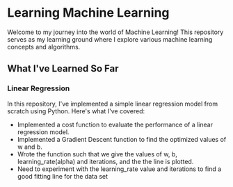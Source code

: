 # Learning Machine Learning

Welcome to my journey into the world of Machine Learning! This repository serves as my learning ground where I explore various machine learning concepts and algorithms.

## What I've Learned So Far

### Linear Regression

In this repository, I've implemented a simple linear regression model from scratch using Python. Here's what I've covered:

- Implemented a cost function to evaluate the performance of a linear regression model.
- Implemented a Gradient Descent function to find the optimized values of w and b.
- Wrote the function such that we give the values of w, b, learning_rate(alpha) and iterations, and the the line is plotted.
- Need to experiment with the learning_rate value and iterations to find a good fitting line for the data set
